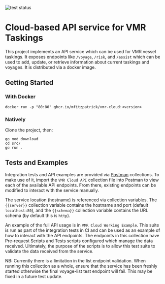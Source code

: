 ![test status](https://github.com/mfitzpatrick/vmr-cloud/actions/workflows/test.yml/badge.svg)

# Cloud-based API service for VMR Taskings
This project implements an API service which can be used for VMR vessel taskings. It exposes endpoints like
`/voyage`, `/risk`, and `/assist` which can be used to add, update, or retrieve information about current
taskings and voyages. It is distributed via a docker image.

## Getting Started
### With Docker
```
docker run -p "80:80" ghcr.io/mfitzpatrick/vmr-cloud:<version>
```

### Natively
Clone the project, then:
```
go mod download
cd src/
go run .
```

## Tests and Examples
Integration tests and API examples are provided via [Postman](https://www.postman.com/) collections.
To make use of it, import the `VMR Cloud API` collection file into Postman to view each of the available
API endpoints. From there, existing endpoints can be modified to interact with the service manually.

The service location (hostname) is referenced via collection variables. The `{{server}}` collection variable
contains the hostname and port (default `localhost:80`), and the `{{schema}}` collection variable contains
the URL schema (by default this is `http`).

An example of the full API usage is in `VMR Cloud Working Example`. This suite is run as part of the
integration tests in CI and can be used as an example of how to interact with the API endpoints. The endpoints
in this collection have Pre-request Scripts and Tests scripts configured which manage the data received.
Ultimately, the purpose of the scripts is to allow this test suite to validate the data received from the
service.

NB: Currently there is a limitation in the list endpoint validation. When running this collection as a whole,
ensure that the service has been freshly started otherwise the final voyage-list test endpoint will fail.
This may be fixed in a future test update.

